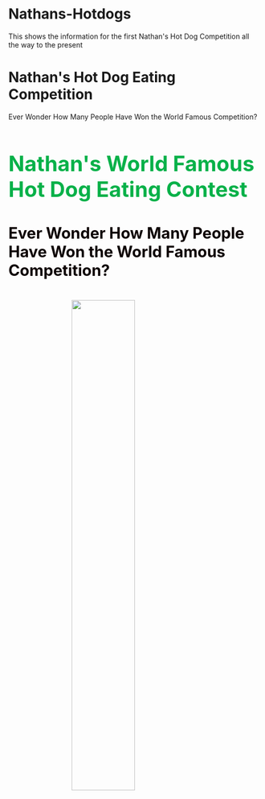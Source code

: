 # Nathans-Hotdogs
This shows the information for the first Nathan's Hot Dog Competition all the way to the present

<!doctype html>
<html>
  <head>
    <title>Nathan's Hot Dogs</title>
  </head>
  <body>
    <h1>Nathan's Hot Dog Eating Competition
    </h2> Ever Wonder How Many People Have Won the World Famous Competition?
  </body>
</html>

 <!-- header of website layout -->
 <div class = "header">
    <h2 style = "color:rgb(7, 177, 73);font-size:300%;">
        Nathan's World Famous Hot Dog Eating Contest
    </h2>
    <h4 style = "color:rgb(13, 1, 1);font-size:220%;">
        Ever Wonder How Many People Have Won the World Famous Competition? </h4>
</div>
<!--This centered the image-->
<img src="https://www.rollingstone.com/wp-content/uploads/2023/07/HotDogContest-1.jpeg" class="center"
width="50%">
  <style>
    img {
      display: block;
      margin-left: auto;
      margin-right: auto;
    }
    </style>
  
  
